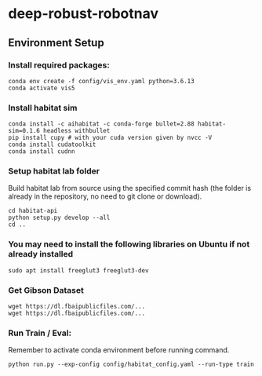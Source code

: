 # deep-robust-robotnav


## Environment Setup

### Install required packages:
```
conda env create -f config/vis_env.yaml python=3.6.13
conda activate vis5
```

### Install habitat sim
```
conda install -c aihabitat -c conda-forge bullet=2.88 habitat-sim=0.1.6 headless withbullet
pip install cupy # with your cuda version given by nvcc -V
conda install cudatoolkit
conda install cudnn
```

### Setup habitat lab folder

Build habitat lab from source using the specified commit hash (the folder is already in the repository, no need to git clone or download).

```
cd habitat-api
python setup.py develop --all
cd ..
```

### You may need to install the following libraries on Ubuntu if not already installed 

```
sudo apt install freeglut3 freeglut3-dev
```


### Get Gibson Dataset

```
wget https://dl.fbaipublicfiles.com/...
wget https://dl.fbaipublicfiles.com/...
```

### Run Train / Eval:

Remember to activate conda environment before running command.

```
python run.py --exp-config config/habitat_config.yaml --run-type train
```
